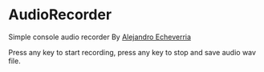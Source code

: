 # AudioRecorder
Simple console audio recorder
By [Alejandro Echeverria](https://github.com/cuete)

Press any key to start recording, press any key to stop and save audio wav file.


